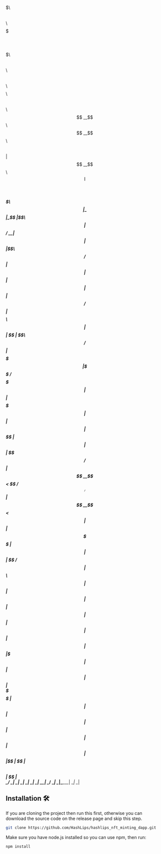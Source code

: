  $$$$$$\  $$$$$$$\ $$\     $$\ $$$$$$$\ $$$$$$$$\ $$$$$$$\   $$$$$$\  $$\   $$\ $$$$$$\ $$$$$$$$\ $$\     $$\ 
$$  __$$\ $$  __$$\\$$\   $$  |$$  __$$\\__$$  __|$$  __$$\ $$  __$$\ $$$\  $$ |\_$$  _|\__$$  __|\$$\   $$  |
$$ /  \__|$$ |  $$ |\$$\ $$  / $$ |  $$ |  $$ |   $$ |  $$ |$$ /  $$ |$$$$\ $$ |  $$ |     $$ |    \$$\ $$  / 
$$ |      $$$$$$$  | \$$$$  /  $$$$$$$  |  $$ |   $$$$$$$  |$$ |  $$ |$$ $$\$$ |  $$ |     $$ |     \$$$$  /  
$$ |      $$  __$$<   \$$  /   $$  ____/   $$ |   $$  __$$< $$ |  $$ |$$ \$$$$ |  $$ |     $$ |      \$$  /   
$$ |  $$\ $$ |  $$ |   $$ |    $$ |        $$ |   $$ |  $$ |$$ |  $$ |$$ |\$$$ |  $$ |     $$ |       $$ |    
\$$$$$$  |$$ |  $$ |   $$ |    $$ |        $$ |   $$ |  $$ | $$$$$$  |$$ | \$$ |$$$$$$\    $$ |       $$ |    
 \______/ \__|  \__|   \__|    \__|        \__|   \__|  \__| \______/ \__|  \__|\______|   \__|       \__|    
                                                                                                              
                                                                                                              
                                                                                                              




## Installation 🛠️

If you are cloning the project then run this first, otherwise you can download the source code on the release page and skip this step.

```sh
git clone https://github.com/HashLips/hashlips_nft_minting_dapp.git
```

Make sure you have node.js installed so you can use npm, then run:

```sh
npm install
```

